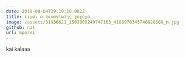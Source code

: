 ```yaml
---
date: 2019-09-04T19:19:18.002Z
title: ειμαι ο παναγιωτης χοχοχο
image: /assets/31936621_1503808249747163_4108978345746628608_n.jpg
github: nai
url: mporei
---
```

kai kalaaa
